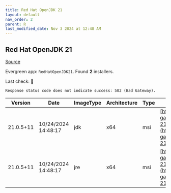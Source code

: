 ```yaml
---
title: Red Hat OpenJDK 21
layout: default
nav_order: 2
parent: R
last_modified_date: Nov 3 2024 at 12:48 AM
---
```


## Red Hat OpenJDK 21

[Source](https://developers.redhat.com/products/openjdk/overview)

Evergreen app: `RedHatOpenJDK21`. Found **2** installers.

Last check: 🔴
```
Response status code does not indicate success: 502 (Bad Gateway).
```

| Version   | Date                | ImageType | Architecture | Type | URI                                                                                                                                                                                                                                                                            |
| --------- | ------------------- | --------- | ------------ | ---- | ------------------------------------------------------------------------------------------------------------------------------------------------------------------------------------------------------------------------------------------------------------------------------ |
| 21.0.5+11 | 10/24/2024 14:48:17 | jdk       | x64          | msi  | [https://developers.redhat.com/content-gateway/file/pub/openjdk/adoptium/October_2024/java-21-openjdk-21.0.5.0.11-1.win.jdk.x86_64.msi](https://developers.redhat.com/content-gateway/file/pub/openjdk/adoptium/October_2024/java-21-openjdk-21.0.5.0.11-1.win.jdk.x86_64.msi) |
| 21.0.5+11 | 10/24/2024 14:48:17 | jre       | x64          | msi  | [https://developers.redhat.com/content-gateway/file/pub/openjdk/adoptium/October_2024/java-21-openjdk-21.0.5.0.11-1.win.jre.x86_64.msi](https://developers.redhat.com/content-gateway/file/pub/openjdk/adoptium/October_2024/java-21-openjdk-21.0.5.0.11-1.win.jre.x86_64.msi) |
